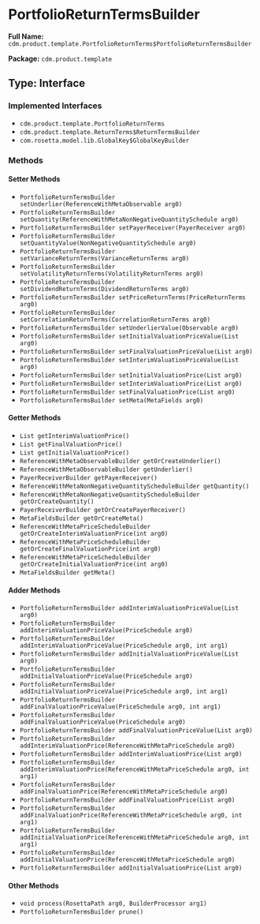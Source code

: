 # PortfolioReturnTermsBuilder

**Full Name:** `cdm.product.template.PortfolioReturnTerms$PortfolioReturnTermsBuilder`

**Package:** `cdm.product.template`

## Type: Interface

### Implemented Interfaces

- `cdm.product.template.PortfolioReturnTerms`
- `cdm.product.template.ReturnTerms$ReturnTermsBuilder`
- `com.rosetta.model.lib.GlobalKey$GlobalKeyBuilder`

### Methods

#### Setter Methods

- `PortfolioReturnTermsBuilder setUnderlier(ReferenceWithMetaObservable arg0)`
- `PortfolioReturnTermsBuilder setQuantity(ReferenceWithMetaNonNegativeQuantitySchedule arg0)`
- `PortfolioReturnTermsBuilder setPayerReceiver(PayerReceiver arg0)`
- `PortfolioReturnTermsBuilder setQuantityValue(NonNegativeQuantitySchedule arg0)`
- `PortfolioReturnTermsBuilder setVarianceReturnTerms(VarianceReturnTerms arg0)`
- `PortfolioReturnTermsBuilder setVolatilityReturnTerms(VolatilityReturnTerms arg0)`
- `PortfolioReturnTermsBuilder setDividendReturnTerms(DividendReturnTerms arg0)`
- `PortfolioReturnTermsBuilder setPriceReturnTerms(PriceReturnTerms arg0)`
- `PortfolioReturnTermsBuilder setCorrelationReturnTerms(CorrelationReturnTerms arg0)`
- `PortfolioReturnTermsBuilder setUnderlierValue(Observable arg0)`
- `PortfolioReturnTermsBuilder setInitialValuationPriceValue(List arg0)`
- `PortfolioReturnTermsBuilder setFinalValuationPriceValue(List arg0)`
- `PortfolioReturnTermsBuilder setInterimValuationPriceValue(List arg0)`
- `PortfolioReturnTermsBuilder setInitialValuationPrice(List arg0)`
- `PortfolioReturnTermsBuilder setInterimValuationPrice(List arg0)`
- `PortfolioReturnTermsBuilder setFinalValuationPrice(List arg0)`
- `PortfolioReturnTermsBuilder setMeta(MetaFields arg0)`

#### Getter Methods

- `List getInterimValuationPrice()`
- `List getFinalValuationPrice()`
- `List getInitialValuationPrice()`
- `ReferenceWithMetaObservableBuilder getOrCreateUnderlier()`
- `ReferenceWithMetaObservableBuilder getUnderlier()`
- `PayerReceiverBuilder getPayerReceiver()`
- `ReferenceWithMetaNonNegativeQuantityScheduleBuilder getQuantity()`
- `ReferenceWithMetaNonNegativeQuantityScheduleBuilder getOrCreateQuantity()`
- `PayerReceiverBuilder getOrCreatePayerReceiver()`
- `MetaFieldsBuilder getOrCreateMeta()`
- `ReferenceWithMetaPriceScheduleBuilder getOrCreateInterimValuationPrice(int arg0)`
- `ReferenceWithMetaPriceScheduleBuilder getOrCreateFinalValuationPrice(int arg0)`
- `ReferenceWithMetaPriceScheduleBuilder getOrCreateInitialValuationPrice(int arg0)`
- `MetaFieldsBuilder getMeta()`

#### Adder Methods

- `PortfolioReturnTermsBuilder addInterimValuationPriceValue(List arg0)`
- `PortfolioReturnTermsBuilder addInterimValuationPriceValue(PriceSchedule arg0)`
- `PortfolioReturnTermsBuilder addInterimValuationPriceValue(PriceSchedule arg0, int arg1)`
- `PortfolioReturnTermsBuilder addInitialValuationPriceValue(List arg0)`
- `PortfolioReturnTermsBuilder addInitialValuationPriceValue(PriceSchedule arg0)`
- `PortfolioReturnTermsBuilder addInitialValuationPriceValue(PriceSchedule arg0, int arg1)`
- `PortfolioReturnTermsBuilder addFinalValuationPriceValue(PriceSchedule arg0, int arg1)`
- `PortfolioReturnTermsBuilder addFinalValuationPriceValue(PriceSchedule arg0)`
- `PortfolioReturnTermsBuilder addFinalValuationPriceValue(List arg0)`
- `PortfolioReturnTermsBuilder addInterimValuationPrice(ReferenceWithMetaPriceSchedule arg0)`
- `PortfolioReturnTermsBuilder addInterimValuationPrice(List arg0)`
- `PortfolioReturnTermsBuilder addInterimValuationPrice(ReferenceWithMetaPriceSchedule arg0, int arg1)`
- `PortfolioReturnTermsBuilder addFinalValuationPrice(ReferenceWithMetaPriceSchedule arg0)`
- `PortfolioReturnTermsBuilder addFinalValuationPrice(List arg0)`
- `PortfolioReturnTermsBuilder addFinalValuationPrice(ReferenceWithMetaPriceSchedule arg0, int arg1)`
- `PortfolioReturnTermsBuilder addInitialValuationPrice(ReferenceWithMetaPriceSchedule arg0, int arg1)`
- `PortfolioReturnTermsBuilder addInitialValuationPrice(ReferenceWithMetaPriceSchedule arg0)`
- `PortfolioReturnTermsBuilder addInitialValuationPrice(List arg0)`

#### Other Methods

- `void process(RosettaPath arg0, BuilderProcessor arg1)`
- `PortfolioReturnTermsBuilder prune()`

